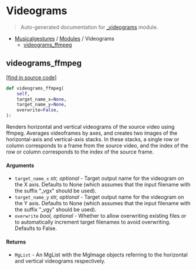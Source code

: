 # Videograms

> Auto-generated documentation for [_videograms](https://github.com/fourMs/MGT-python/blob/main/_videograms.py) module.

- [Musicalgestures](README.md#musicalgestures-index) / [Modules](MODULES.md#musicalgestures-modules) / Videograms
    - [videograms_ffmpeg](#videograms_ffmpeg)

## videograms_ffmpeg

[[find in source code]](https://github.com/fourMs/MGT-python/blob/main/_videograms.py#L10)

```python
def videograms_ffmpeg(
    self,
    target_name_x=None,
    target_name_y=None,
    overwrite=False,
):
```

Renders horizontal and vertical videograms of the source video using ffmpeg. Averages videoframes by axes,
and creates two images of the horizontal-axis and vertical-axis stacks. In these stacks, a single row or
column corresponds to a frame from the source video, and the index of the row or column corresponds to
the index of the source frame.

#### Arguments

- `target_name_x` *str, optional* - Target output name for the videogram on the X axis. Defaults to None (which assumes that the input filename with the suffix "_vgx" should be used).
- `target_name_y` *str, optional* - Target output name for the videogram on the Y axis. Defaults to None (which assumes that the input filename with the suffix "_vgy" should be used).
- `overwrite` *bool, optional* - Whether to allow overwriting existing files or to automatically increment target filenames to avoid overwriting. Defaults to False.

#### Returns

- `MgList` - An MgList with the MgImage objects referring to the horizontal and vertical videograms respectively.
